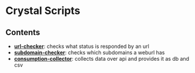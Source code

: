 # Crystal Scripts

## Contents

- **[url-checker](https://github.com/tim0-12432/crystal-tools/tree/master/url-checker)**:
    checks what status is responded by an url
- **[subdomain-checker](https://github.com/tim0-12432/crystal-tools/tree/master/subdomain-checker)**:
    checks which subdomains a weburl has
- **[consumption-collector](https://github.com/tim0-12432/crystal-tools/tree/master/consumption-collector)**:
    collects data over api and provides it as db and csv